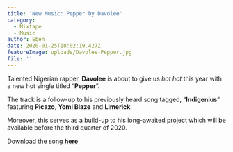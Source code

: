 ```yaml
---
title: 'New Music: Pepper by Davolee'
category:
  - Mixtape
  - Music
author: Eben
date: 2020-01-25T18:02:19.427Z
featureImage: uploads/Davolee-Pepper.jpg
file: ''
---
```

Talented Nigerian rapper, **Davolee** is about to give us *hot hot* this year with a new hot single titled “**Pepper**”.

The track is a follow-up to his previously heard song tagged, “**Indigenius**” featuring **Picazo**, **Yomi Blaze** and **Limerick**.

Moreover, this serves as a build-up to his long-awaited project which will be available before the third quarter of 2020.

Download the song **[here](https://github.com/EbenOladutemu/Latest-9ja/raw/master/assets/uploads/Davolee-Pepper.mp3)**
